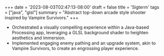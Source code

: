 +++
date = '2023-08-03T02:47:13-08:00'
draft = false
title = 'Sigterm'
tags = ["java", "glsl"]
summary = "Abstract top-down arcade style shooter inspired by Vampire Survivors."
+++

- Orchestrated a visually compelling experience within a Java-based Processing app, leveraging a GLSL background shader to heighten aesthetics and immersion.
- Implemented engaging enemy pathing and an upgrade system, akin to Vampire Survivors, to create an engrossing player experience.
